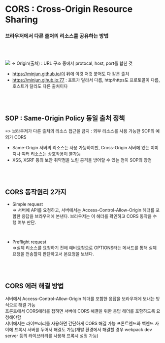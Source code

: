 # CORS : Cross-Origin Resource Sharing
### 브라우저에서 다른 출처의 리소스를 공유하는 방법
<br />
<br />
<br />
<img src='https://user-images.githubusercontent.com/45661217/147995359-52b52ffc-2443-4071-8364-d782819f730b.png' />
=> Origin(출처) : URL 구조 중에서 protocal, host, port를 합친 것 <br />

- https://minjun.github.io/이 뒤에 이것 저것 붙어도 다 같은 출처
- https://minjun.gihub.io:77 : 포트가 달라서 다름, http/https도 프로토콜이 다름, 호스트가 달라도 다른 출처이다
<br />
<br />

## SOP : Same-Origin Policy 동일 출처 정책
=> 브라우저가 다른 출처의 리소스 접근을 금지 : 외부 리소스를 사용 가능한 SOP의 예외가 CORS   
- Same-Origin 서버의 리소스는 사용 가능하지만, Cross-Origin 서버에 있는 이미지나 여러 리소스는 상호작용이 불가능
- XSS, XSRF 등의 보안 취약점을 노린 공격을 방어할 수 있는 점이 SOP의 장점
<br />
<br />

## CORS 동작원리 2가지
- Simple request<br />
=> 서버에 API를 요청하고, 서버에서는 Access-Control-Allow-Origin 헤더를 포함한 응답을 브라우저에 본낸다. 브라우저는 이 헤더를 확인하고 CORS 동작을 수행 여부 판단.
<br />

- Preflight request<br />
=>실제 리소스를 요청하기 전에 예비요청으로 OPTIONS라는 메서드를 통해 실제 요청을 전송할지 판단하고서 본요청을 보낸다.
<br />
<br />

## CORS 에러 해결 방법
서버에서 Access-Control-Allow-Origin 헤더를 포함한 응답을 보라우저에 보내는 방식으로 해결 가능   
프론트에서 CORS에러를 접하면 서버에 CORS 해결을 위한 응답 헤더를 포함하도록 요청해야함   
서버에서는 라이브러리를 사용하면 간단하게 CORS 해결 가능
프론트엔드와 백엔드 사이에 프록시 서버를 두어서 해결도 가능(개발 환경에서 해결할 경우 webpack dev server 등의 라이브러리를 사용해 프록시 설정 가능)
